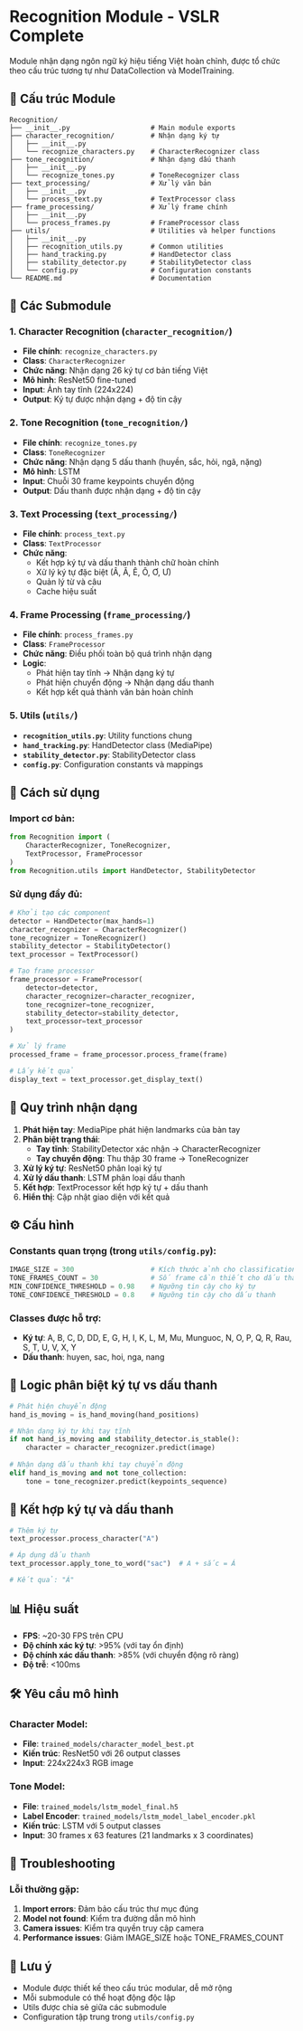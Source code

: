 # Recognition Module - VSLR Complete

Module nhận dạng ngôn ngữ ký hiệu tiếng Việt hoàn chỉnh, được tổ chức theo cấu trúc tương tự như DataCollection và ModelTraining.

## 📁 Cấu trúc Module

```
Recognition/
├── __init__.py                    # Main module exports
├── character_recognition/         # Nhận dạng ký tự
│   ├── __init__.py
│   └── recognize_characters.py    # CharacterRecognizer class
├── tone_recognition/              # Nhận dạng dấu thanh
│   ├── __init__.py
│   └── recognize_tones.py         # ToneRecognizer class
├── text_processing/               # Xử lý văn bản
│   ├── __init__.py
│   └── process_text.py            # TextProcessor class
├── frame_processing/              # Xử lý frame chính
│   ├── __init__.py
│   └── process_frames.py          # FrameProcessor class
├── utils/                         # Utilities và helper functions
│   ├── __init__.py
│   ├── recognition_utils.py       # Common utilities
│   ├── hand_tracking.py           # HandDetector class
│   ├── stability_detector.py      # StabilityDetector class
│   └── config.py                  # Configuration constants
└── README.md                      # Documentation
```

## 🧩 Các Submodule

### 1. Character Recognition (`character_recognition/`)
- **File chính**: `recognize_characters.py`
- **Class**: `CharacterRecognizer`
- **Chức năng**: Nhận dạng 26 ký tự cơ bản tiếng Việt
- **Mô hình**: ResNet50 fine-tuned
- **Input**: Ảnh tay tĩnh (224x224)
- **Output**: Ký tự được nhận dạng + độ tin cậy

### 2. Tone Recognition (`tone_recognition/`)
- **File chính**: `recognize_tones.py`
- **Class**: `ToneRecognizer`
- **Chức năng**: Nhận dạng 5 dấu thanh (huyền, sắc, hỏi, ngã, nặng)
- **Mô hình**: LSTM
- **Input**: Chuỗi 30 frame keypoints chuyển động
- **Output**: Dấu thanh được nhận dạng + độ tin cậy

### 3. Text Processing (`text_processing/`)
- **File chính**: `process_text.py`
- **Class**: `TextProcessor`
- **Chức năng**: 
  - Kết hợp ký tự và dấu thanh thành chữ hoàn chỉnh
  - Xử lý ký tự đặc biệt (Â, Ă, Ê, Ô, Ơ, Ư)
  - Quản lý từ và câu
  - Cache hiệu suất

### 4. Frame Processing (`frame_processing/`)
- **File chính**: `process_frames.py`
- **Class**: `FrameProcessor`
- **Chức năng**: Điều phối toàn bộ quá trình nhận dạng
- **Logic**:
  - Phát hiện tay tĩnh → Nhận dạng ký tự
  - Phát hiện chuyển động → Nhận dạng dấu thanh
  - Kết hợp kết quả thành văn bản hoàn chỉnh

### 5. Utils (`utils/`)
- **`recognition_utils.py`**: Utility functions chung
- **`hand_tracking.py`**: HandDetector class (MediaPipe)
- **`stability_detector.py`**: StabilityDetector class
- **`config.py`**: Configuration constants và mappings

## 🚀 Cách sử dụng

### Import cơ bản:
```python
from Recognition import (
    CharacterRecognizer, ToneRecognizer,
    TextProcessor, FrameProcessor
)
from Recognition.utils import HandDetector, StabilityDetector
```

### Sử dụng đầy đủ:
```python
# Khởi tạo các component
detector = HandDetector(max_hands=1)
character_recognizer = CharacterRecognizer()
tone_recognizer = ToneRecognizer()
stability_detector = StabilityDetector()
text_processor = TextProcessor()

# Tạo frame processor
frame_processor = FrameProcessor(
    detector=detector,
    character_recognizer=character_recognizer,
    tone_recognizer=tone_recognizer,
    stability_detector=stability_detector,
    text_processor=text_processor
)

# Xử lý frame
processed_frame = frame_processor.process_frame(frame)

# Lấy kết quả
display_text = text_processor.get_display_text()
```

## 🔄 Quy trình nhận dạng

1. **Phát hiện tay**: MediaPipe phát hiện landmarks của bàn tay
2. **Phân biệt trạng thái**:
   - **Tay tĩnh**: StabilityDetector xác nhận → CharacterRecognizer
   - **Tay chuyển động**: Thu thập 30 frame → ToneRecognizer
3. **Xử lý ký tự**: ResNet50 phân loại ký tự
4. **Xử lý dấu thanh**: LSTM phân loại dấu thanh
5. **Kết hợp**: TextProcessor kết hợp ký tự + dấu thanh
6. **Hiển thị**: Cập nhật giao diện với kết quả

## ⚙️ Cấu hình

### Constants quan trọng (trong `utils/config.py`):
```python
IMAGE_SIZE = 300                   # Kích thước ảnh cho classification
TONE_FRAMES_COUNT = 30             # Số frame cần thiết cho dấu thanh
MIN_CONFIDENCE_THRESHOLD = 0.98    # Ngưỡng tin cậy cho ký tự
TONE_CONFIDENCE_THRESHOLD = 0.8    # Ngưỡng tin cậy cho dấu thanh
```

### Classes được hỗ trợ:
- **Ký tự**: A, B, C, D, DD, E, G, H, I, K, L, M, Mu, Munguoc, N, O, P, Q, R, Rau, S, T, U, V, X, Y
- **Dấu thanh**: huyen, sac, hoi, nga, nang

## 🎯 Logic phân biệt ký tự vs dấu thanh

```python
# Phát hiện chuyển động
hand_is_moving = is_hand_moving(hand_positions)

# Nhận dạng ký tự khi tay tĩnh
if not hand_is_moving and stability_detector.is_stable():
    character = character_recognizer.predict(image)
    
# Nhận dạng dấu thanh khi tay chuyển động
elif hand_is_moving and not tone_collection:
    tone = tone_recognizer.predict(keypoints_sequence)
```

## 🔗 Kết hợp ký tự và dấu thanh

```python
# Thêm ký tự
text_processor.process_character("A")

# Áp dụng dấu thanh
text_processor.apply_tone_to_word("sac")  # A + sắc = Á

# Kết quả: "Á"
```

## 📊 Hiệu suất

- **FPS**: ~20-30 FPS trên CPU
- **Độ chính xác ký tự**: >95% (với tay ổn định)
- **Độ chính xác dấu thanh**: >85% (với chuyển động rõ ràng)
- **Độ trễ**: <100ms

## 🛠️ Yêu cầu mô hình

### Character Model:
- **File**: `trained_models/character_model_best.pt`
- **Kiến trúc**: ResNet50 với 26 output classes
- **Input**: 224x224x3 RGB image

### Tone Model:
- **File**: `trained_models/lstm_model_final.h5`
- **Label Encoder**: `trained_models/lstm_model_label_encoder.pkl`
- **Kiến trúc**: LSTM với 5 output classes
- **Input**: 30 frames x 63 features (21 landmarks x 3 coordinates)

## 🔧 Troubleshooting

### Lỗi thường gặp:

1. **Import errors**: Đảm bảo cấu trúc thư mục đúng
2. **Model not found**: Kiểm tra đường dẫn mô hình
3. **Camera issues**: Kiểm tra quyền truy cập camera
4. **Performance issues**: Giảm IMAGE_SIZE hoặc TONE_FRAMES_COUNT

## 📝 Lưu ý

- Module được thiết kế theo cấu trúc modular, dễ mở rộng
- Mỗi submodule có thể hoạt động độc lập
- Utils được chia sẻ giữa các submodule
- Configuration tập trung trong `utils/config.py`
